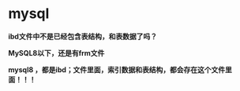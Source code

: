 # mysql





**ibd文件中不是已经包含表结构，和表数据了吗？**

**MySQL8以下，还是有frm文件**

**mysql8 ，都是ibd；文件里面，索引数据和表结构，都会存在这个文件里面！！！**